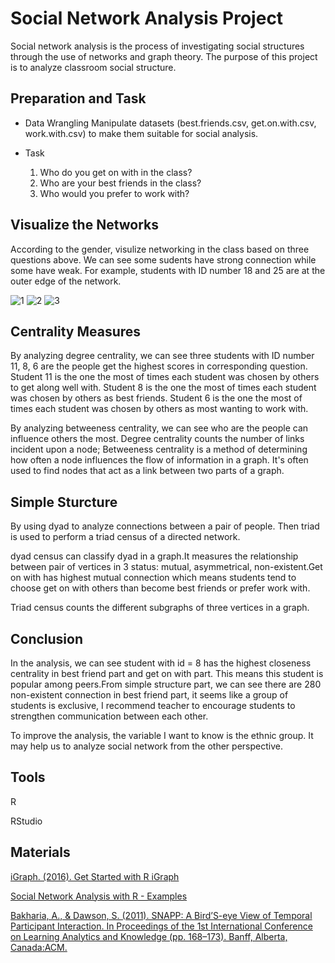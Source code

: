 # Social Network Analysis Project

Social network analysis is the process of investigating social structures through the use of networks and graph theory. The purpose of this project is to analyze classroom social structure.

## Preparation and Task

* Data Wrangling
  Manipulate datasets (best.friends.csv, get.on.with.csv, work.with.csv) to make them suitable for social analysis. 
  
* Task
  1. Who do you get on with in the class?  
  2. Who are your best friends in the class?  
  3. Who would you prefer to work with? 

## Visualize the Networks

According to the gender, visulize networking in the class based on three questions above. We can see some sudents have strong connection while some have weak. For example, students with ID number 18 and 25 are at the outer edge of the network.

![1](https://user-images.githubusercontent.com/70673374/121748469-a5488880-cace-11eb-8e37-21b532bf69fa.png)
![2](https://user-images.githubusercontent.com/70673374/121748488-b2657780-cace-11eb-835a-e5939fcb3229.png)
![3](https://user-images.githubusercontent.com/70673374/121748496-b5606800-cace-11eb-94bb-f141e72eb07f.png)

## Centrality Measures

By analyzing degree centrality, we can see three students with ID number 11, 8, 6 are the people get the highest scores in corresponding question. Student 11 is the one the most of times each student was chosen by others to get along well with. Student 8 is the one the most of times each student was chosen by others as best friends. Student 6 is the  one the most of times each student was chosen by others as most wanting to work with.

By analyzing betweeness centrality, we can see who are the people can influence others the most. Degree centrality counts the number of links incident upon a node; Betweeness centrality is a method of determining how often a node influences the flow of information in a graph. It's often used to find nodes that act as a link between two parts of a graph.

## Simple Sturcture

By using dyad to analyze connections between a pair of people. Then triad is used to perform a triad census of a directed network. 

dyad census can classify dyad in a graph.It measures the relationship between pair of vertices in 3 status: mutual, asymmetrical, non-existent.Get on with has highest mutual connection which means students tend to choose get on with others than become best friends or prefer work with.

Triad census counts the different subgraphs of three vertices in a graph.

## Conclusion

In the analysis, we can see student with id = 8 has the highest closeness centrality in best friend part and get on with part. This means this student is popular among peers.From simple structure part, we can see there are 280 non-existent connection in best friend part, it seems like a group of students is exclusive, I recommend teacher to encourage students to strengthen communication between each other.

To improve the analysis, the variable I want to know is the ethnic group. It may help us to analyze social network from the other perspective.


## Tools 

R

RStudio

## Materials

[iGraph. (2016). Get Started with R iGraph](http://igraph.org/r/#docs)

[Social Network Analysis with R - Examples](https://www.youtube.com/watch?v=0xsM0MbRPGE)

[Bakharia, A., & Dawson, S. (2011). SNAPP: A Bird’S-eye View of Temporal Participant Interaction. In Proceedings of the 1st International Conference on Learning Analytics and Knowledge (pp. 168–173). Banff, Alberta, Canada:ACM.](https://doi.org/10.1145/2090116.2090144)
